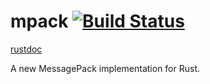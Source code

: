# mpack [![Build Status](https://travis-ci.org/dradtke/mpack.svg)](https://travis-ci.org/dradtke/mpack)

[rustdoc](http://www.rust-ci.org/dradtke/mpack/doc/mpack/)

A new MessagePack implementation for Rust.
